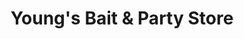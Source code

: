 ---
title: "Young's Bait & Party Store"
url: /alanson/youngs-bait-and-party-store-south-us-31-highway/
shop: alcohol
---